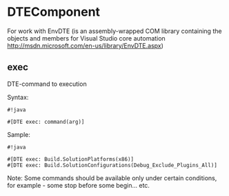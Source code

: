 # DTEComponent #

For work with EnvDTE 
(is an assembly-wrapped COM library containing the objects and members for Visual Studio core automation http://msdn.microsoft.com/en-us/library/EnvDTE.aspx)

## exec ##

DTE-command to execution

Syntax:

```
#!java

#[DTE exec: command(arg)]
```

Sample:

```
#!java

#[DTE exec: Build.SolutionPlatforms(x86)] 
#[DTE exec: Build.SolutionConfigurations(Debug_Exclude_Plugins_All)]
```

Note: Some commands should be available only under certain conditions, for example - some stop before some begin... etc.
